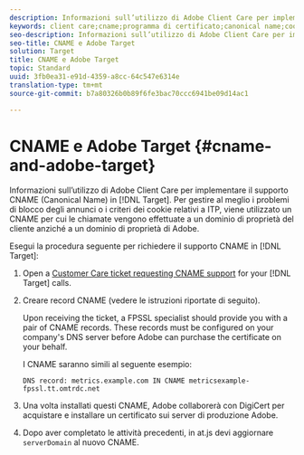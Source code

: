 ```yaml
---
description: Informazioni sull’utilizzo di Adobe Client Care per implementare il supporto CNAME (Canonical Name) in Adobe Target.
keywords: client care;cname;programma di certificato;canonical name;cookie;certificato;amc;adobe managed certificate
seo-description: Informazioni sull’utilizzo di Adobe Client Care per implementare il supporto CNAME (Canonical Name) in Adobe Target.
seo-title: CNAME e Adobe Target
solution: Target
title: CNAME e Adobe Target
topic: Standard
uuid: 3fb0ea31-e91d-4359-a8cc-64c547e6314e
translation-type: tm+mt
source-git-commit: b7a80326b0b89f6fe3bac70ccc6941be09d14ac1

---
```



# CNAME e Adobe Target {#cname-and-adobe-target}

Informazioni sull’utilizzo di Adobe Client Care per implementare il supporto CNAME (Canonical Name) in [!DNL Target]. Per gestire al meglio i problemi di blocco degli annunci o i criteri dei cookie relativi a ITP, viene utilizzato un CNAME per cui le chiamate vengono effettuate a un dominio di proprietà del cliente anziché a un dominio di proprietà di Adobe.

Esegui la procedura seguente per richiedere il supporto CNAME in [!DNL Target]:

1. Open a [Customer Care ticket requesting CNAME support](/help/cmp-resources-and-contact-information.md#reference_ACA3391A00EF467B87930A450050077C) for your [!DNL Target] calls.

1. Creare record CNAME (vedere le istruzioni riportate di seguito).

   Upon receiving the ticket, a FPSSL specialist should provide you with a pair of CNAME records. These records must be configured on your company's DNS server before Adobe can purchase the certificate on your behalf.

   I CNAME saranno simili al seguente esempio:

   `DNS record: metrics.example.com IN CNAME metricsexample-fpssl.tt.omtrdc.net`

1. Una volta installati questi CNAME, Adobe collaborerà con DigiCert per acquistare e installare un certificato sui server di produzione Adobe.

1. Dopo aver completato le attività precedenti, in at.js devi aggiornare `serverDomain` al nuovo CNAME.
